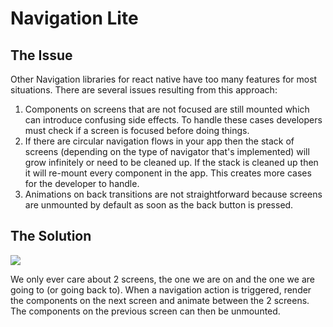 # Navigation Lite

## The Issue

Other Navigation libraries for react native have too many features for most situations. There are several issues resulting from this approach:

1. Components on screens that are not focused are still mounted which can introduce confusing side effects. To handle these cases developers must check if a screen is focused before doing things.
2. If there are circular navigation flows in your app then the stack of screens (depending on the type of navigator that's implemented) will grow infinitely or need to be cleaned up. If the stack is cleaned up then it will re-mount every component in the app. This creates more cases for the developer to handle.
3. Animations on back transitions are not straightforward because screens are unmounted by default as soon as the back button is pressed.

## The Solution

![](/assets/demo.gif)

We only ever care about 2 screens, the one we are on and the one we are going to (or going back to). When a navigation action is triggered, render the components on the next screen and animate between the 2 screens. The components on the previous screen can then be unmounted.
